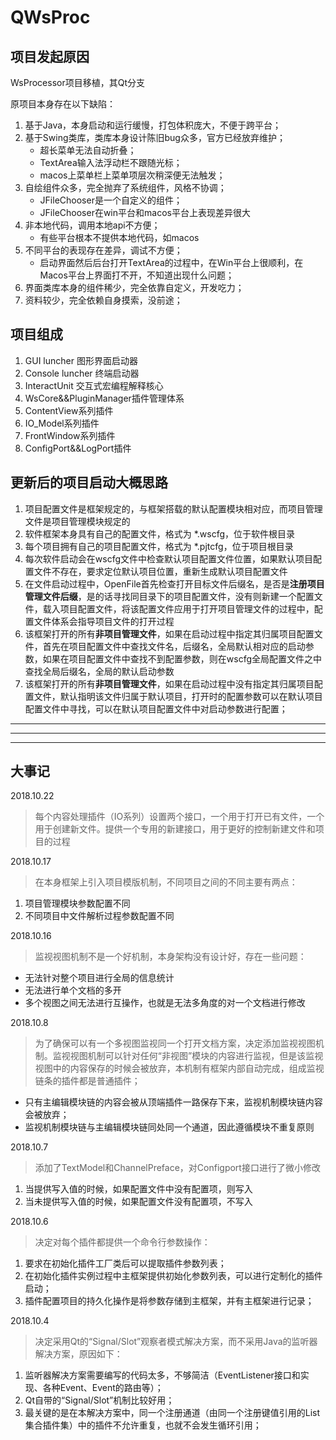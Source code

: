 # QWsProc

## 项目发起原因
WsProcessor项目移植，其Qt分支

原项目本身存在以下缺陷：

1. 基于Java，本身启动和运行缓慢，打包体积庞大，不便于跨平台；
2. 基于Swing类库，类库本身设计陈旧bug众多，官方已经放弃维护；
	* 超长菜单无法自动折叠；
	* TextArea输入法浮动栏不跟随光标；
	* macos上菜单栏上菜单项层次稍深便无法触发； 
3. 自绘组件众多，完全抛弃了系统组件，风格不协调；
	* JFileChooser是一个自定义的组件；
	* JFileChooser在win平台和macos平台上表现差异很大
4. 非本地代码，调用本地api不方便；
	* 有些平台根本不提供本地代码，如macos
5. 不同平台的表现存在差异，调试不方便；
	* 启动界面然后后台打开TextArea的过程中，在Win平台上很顺利，在Macos平台上界面打不开，不知道出现什么问题；
6. 界面类库本身的组件稀少，完全依靠自定义，开发吃力；
7. 资料较少，完全依赖自身摸索，没前途；

## 项目组成
1. GUI luncher 图形界面启动器
2. Console luncher 终端启动器
3. InteractUnit 交互式宏编程解释核心
4. WsCore&&PluginManager插件管理体系
5. ContentView系列插件
6. IO_Model系列插件
7. FrontWindow系列插件
8. ConfigPort&&LogPort插件


## 更新后的项目启动大概思路
1. 项目配置文件是框架规定的，与框架搭载的默认配置模块相对应，而项目管理文件是项目管理模块规定的
2. 软件框架本身具有自己的配置文件，格式为 *.wscfg，位于软件根目录
3. 每个项目拥有自己的项目配置文件，格式为 *.pjtcfg，位于项目根目录
4. 每次软件启动会在wscfg文件中检查默认项目配置文件位置，如果默认项目配置文件不存在，要求定位默认项目位置，重新生成默认项目配置文件
7. 在文件启动过程中，OpenFile首先检查打开目标文件后缀名，是否是**注册项目管理文件后缀**，是的话寻找同目录下的项目配置文件，没有则新建一个配置文件，载入项目配置文件，将该配置文件应用于打开项目管理文件的过程中，配置文件体系会指导项目文件的打开过程
5. 该框架打开的所有**非项目管理文件**，如果在启动过程中指定其归属项目配置文件，首先在项目配置文件中查找文件名，后缀名，全局默认相对应的启动参数，如果在项目配置文件中查找不到配置参数，则在wscfg全局配置文件之中查找全局后缀名，全局的默认启动参数
6. 该框架打开的所有**非项目管理文件**，如果在启动过程中没有指定其归属项目配置文件，默认指明该文件归属于默认项目，打开时的配置参数可以在默认项目配置文件中寻找，可以在默认项目配置文件中对启动参数进行配置；


----------

----------

----------


## 大事记
2018.10.22
>每个内容处理插件（IO系列）设置两个接口，一个用于打开已有文件，一个用于创建新文件。提供一个专用的新建接口，用于更好的控制新建文件和项目的过程

2018.10.17
>在本身框架上引入项目模版机制，不同项目之间的不同主要有两点：
>
1. 项目管理模块参数配置不同
2. 不同项目中文件解析过程参数配置不同



2018.10.16
>监视视图机制不是一个好机制，本身架构没有设计好，存在一些问题：
>
* 无法针对整个项目进行全局的信息统计
* 无法进行单个文档的多开
* 多个视图之间无法进行互操作，也就是无法多角度的对一个文档进行修改



2018.10.8
>为了确保可以有一个多视图监视同一个打开文档方案，决定添加监视视图机制。监视视图机制可以针对任何“非视图”模块的内容进行监视，但是该监视视图中的内容保存的时候会被放弃，本机制有框架内部自动完成，组成监视链条的插件都是普通插件；
>
* 只有主编辑模块链的内容会被从顶端插件一路保存下来，监视机制模块链内容会被放弃；
* 监视机制模块链与主编辑模块链同处同一个通道，因此遵循模块不重复原则




2018.10.7
>添加了TextModel和ChannelPreface，对Configport接口进行了微小修改
>
1. 当提供写入值的时候，如果配置文件中没有配置项，则写入
2. 当未提供写入值的时候，如果配置文件没有配置项，不写入


2018.10.6
>决定对每个插件都提供一个命令行参数操作：
>
1. 要求在初始化插件工厂类后可以提取插件参数列表；
2. 在初始化插件实例过程中主框架提供初始化参数列表，可以进行定制化的插件启动；
3. 插件配置项目的持久化操作是将参数存储到主框架，并有主框架进行记录；



2018.10.4
>决定采用Qt的“Signal/Slot”观察者模式解决方案，而不采用Java的监听器解决方案，原因如下：
>
1. 监听器解决方案需要编写的代码太多，不够简洁（EventListener接口和实现、各种Event、Event的路由等）；
2. Qt自带的“Signal/Slot”机制比较好用；
3. 最关键的是在本解决方案中，同一个注册通道（由同一个注册键值引用的List集合插件集）中的插件不允许重复，也就不会发生循环引用；
